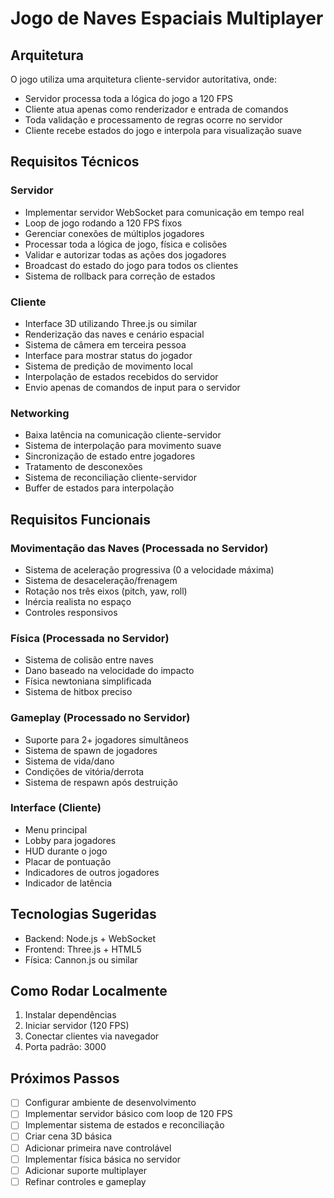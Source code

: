 # Jogo de Naves Espaciais Multiplayer

## Arquitetura

O jogo utiliza uma arquitetura cliente-servidor autoritativa, onde:

- Servidor processa toda a lógica do jogo a 120 FPS
- Cliente atua apenas como renderizador e entrada de comandos
- Toda validação e processamento de regras ocorre no servidor
- Cliente recebe estados do jogo e interpola para visualização suave

## Requisitos Técnicos

### Servidor

- Implementar servidor WebSocket para comunicação em tempo real
- Loop de jogo rodando a 120 FPS fixos
- Gerenciar conexões de múltiplos jogadores
- Processar toda a lógica de jogo, física e colisões
- Validar e autorizar todas as ações dos jogadores
- Broadcast do estado do jogo para todos os clientes
- Sistema de rollback para correção de estados

### Cliente

- Interface 3D utilizando Three.js ou similar
- Renderização das naves e cenário espacial
- Sistema de câmera em terceira pessoa
- Interface para mostrar status do jogador
- Sistema de predição de movimento local
- Interpolação de estados recebidos do servidor
- Envio apenas de comandos de input para o servidor

### Networking

- Baixa latência na comunicação cliente-servidor
- Sistema de interpolação para movimento suave
- Sincronização de estado entre jogadores
- Tratamento de desconexões
- Sistema de reconciliação cliente-servidor
- Buffer de estados para interpolação

## Requisitos Funcionais

### Movimentação das Naves (Processada no Servidor)

- Sistema de aceleração progressiva (0 a velocidade máxima)
- Sistema de desaceleração/frenagem
- Rotação nos três eixos (pitch, yaw, roll)
- Inércia realista no espaço
- Controles responsivos

### Física (Processada no Servidor)

- Sistema de colisão entre naves
- Dano baseado na velocidade do impacto
- Física newtoniana simplificada
- Sistema de hitbox preciso

### Gameplay (Processado no Servidor)

- Suporte para 2+ jogadores simultâneos
- Sistema de spawn de jogadores
- Sistema de vida/dano
- Condições de vitória/derrota
- Sistema de respawn após destruição

### Interface (Cliente)

- Menu principal
- Lobby para jogadores
- HUD durante o jogo
- Placar de pontuação
- Indicadores de outros jogadores
- Indicador de latência

## Tecnologias Sugeridas

- Backend: Node.js + WebSocket
- Frontend: Three.js + HTML5
- Física: Cannon.js ou similar

## Como Rodar Localmente

1. Instalar dependências
2. Iniciar servidor (120 FPS)
3. Conectar clientes via navegador
4. Porta padrão: 3000

## Próximos Passos

- [ ] Configurar ambiente de desenvolvimento
- [ ] Implementar servidor básico com loop de 120 FPS
- [ ] Implementar sistema de estados e reconciliação
- [ ] Criar cena 3D básica
- [ ] Adicionar primeira nave controlável
- [ ] Implementar física básica no servidor
- [ ] Adicionar suporte multiplayer
- [ ] Refinar controles e gameplay

